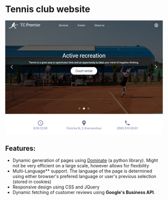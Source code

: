 # Tennis club website
[![Demo](https://github.com/MaksymPylypenko/Tennis-club-website/blob/master/demo.png)](https://premiertennis.club/cgi-bin/home.cgi)

## Features:
* Dynamic generation of pages using [Dominate](https://github.com/Knio/dominate) (a python library). Might not be very efficient on a large scale, however allows for flexibility
* Multi-Language** support. The language of the page is determined using either browser's prefered language or user's previous selection (stored in cookies)
* Responsive design using CSS and JQuery
* Dynamic fetching of customer reviews using **Google's Business API**.

